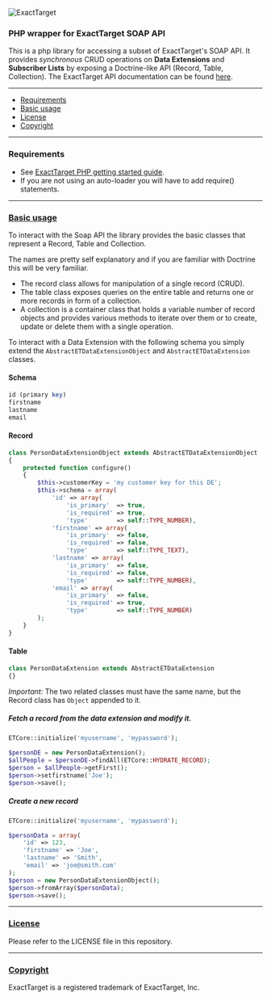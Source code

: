 ![ExactTarget](http://memberlandingpages.com/help/wiki_images/new_wiki/ExactTargetLogo.jpg)

### PHP wrapper for ExactTarget SOAP API

This is a php library for accessing a subset of ExactTarget's SOAP API. It provides *synchronous* CRUD operations on **Data Extensions** and **Subscriber Lists** by exposing a Doctrine-like API (Record, Table, Collection).
The ExactTarget API documentation can be found [here](http://docs.code.exacttarget.com/).

- - -

* <a href="#requirements">Requirements</a>
* <a href="#basic">Basic usage</a>
* <a href="#license">License</a>
* <a href="#copyright">Copyright</a>

- - -

### <a name="requirements">Requirements</a>

* See [ExactTarget PHP getting started guide](http://wiki.memberlandingpages.com/030_Developer_Documentation/020_Web_Service_Guide/Getting_Started_Developers_and_the_ExactTarget_API/Connecting_to_the_API_using_PHP).
* If you are not using an auto-loader you will have to add require() statements.

- - -

### <a href="basic">Basic usage</a>

To interact with the Soap API the library provides the basic classes that represent a Record, Table and Collection.

The names are pretty self explanatory and if you are familiar with Doctrine this will be very familiar.

* The record class allows for manipulation of a single record (CRUD).
* The table class exposes queries on the entire table and returns one or more records in form of a collection.
* A collection is a container class that holds a variable number of record objects and provides various methods to iterate over them or to create, update or delete them with a single operation.

To interact with a Data Extension with the following schema you simply extend the `AbstractETDataExtensionObject` and `AbstractETDataExtension` classes.

#### Schema

```php
id (primary key)
firstname
lastname
email
```

#### Record

```php
class PersonDataExtensionObject extends AbstractETDataExtensionObject
{
    protected function configure()
    {
        $this->customerKey = 'my customer key for this DE';
        $this->schema = array(
            'id' => array(
                'is_primary'  => true,
                'is_required' => true,
                'type'        => self::TYPE_NUMBER),
            'firstname' => array(
                'is_primary'  => false,
                'is_required' => false,
                'type'        => self::TYPE_TEXT),
            'lastname' => array(
                'is_primary'  => false,
                'is_required' => false,
                'type'        => self::TYPE_NUMBER),
            'email' => array(
                'is_primary'  => false,
                'is_required' => true,
                'type'        => self::TYPE_NUMBER)
        );
    }
}
```

#### Table

```php
class PersonDataExtension extends AbstractETDataExtension
{}
```

*Important:* The two related classes must have the same name, but the Record class has `Object` appended to it.

##### Fetch a record from the data extension and modify it.

```php
ETCore::initialize('myusername', 'mypassword');
    
$personDE = new PersonDataExtension();
$allPeople = $personDE->findAll(ETCore::HYDRATE_RECORD);
$person = $allPeople->getFirst();
$person->setfirstname('Joe');
$person->save();
```

##### Create a new record

```php
ETCore::initialize('myusername', 'mypassword');

$personData = array(
    'id' => 123,
    'firstname' => 'Joe',
    'lastname' => 'Smith',
    'email' => 'joe@smith.com'
);
$person = new PersonDataExtensionObject();
$person->fromArray($personData);
$person->save();
```

- - -

### <a href="license">License</a>

Please refer to the LICENSE file in this repository.

- - -

### <a href="copyright">Copyright</a>

ExactTarget is a registered trademark of ExactTarget, Inc.
